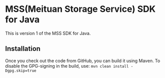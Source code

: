# MSS(Meituan Storage Service) SDK for Java

This is version 1 of the MSS SDK for Java.

## Installation

Once you check out the code from GitHub, you can build it using Maven.  To disable the GPG-signing in the build, use: `mvn clean install -Dgpg.skip=true`
